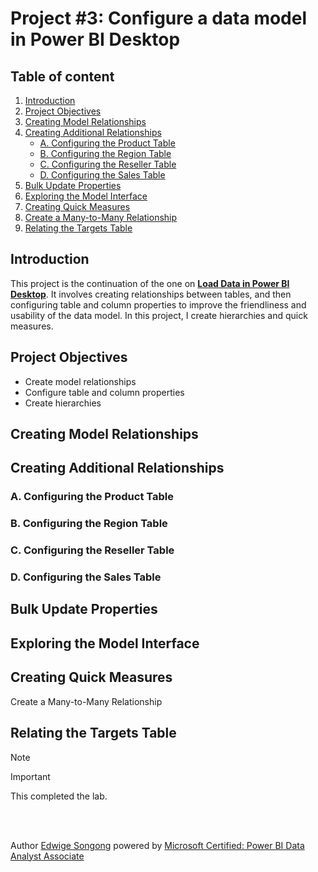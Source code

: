 # Project #3: Configure a data model in Power BI Desktop

## Table of content
1. [Introduction](#Introduction)
2. [Project Objectives](#Project-Objectives)
3. [Creating Model Relationships](#Creating-model-relationships)
4. [Creating Additional Relationships](#Creating-additional-relationships)
   * [A. Configuring the Product Table](#C-Configuring-the-Product-table)
   * [B. Configuring the Region Table](#A-Configuring-the-region-table)
   * [C. Configuring the Reseller Table](#D-Configuring-the-Reseller-table)
   * [D. Configuring the Sales Table](#F-Configuring-the-Sales-table)
5. [Bulk Update Properties](#Bulk-Update-Properties)
6. [Exploring the Model Interface](#Exploring-the-model-interface)
7. [Creating Quick Measures](#Creating-quick-measures)
8. [Create a Many-to-Many Relationship](#Creating-a-many-to-many-relationship)
9. [Relating the Targets Table](#Relating-the-Targets-table)

## Introduction
This project is the continuation of the one on [**Load Data in Power BI Desktop**](https://github.com/Songonge/Learning-Power-BI/blob/main/Project%202%3A%20Load%20Data%20in%20Power%20BI%20Desktop.md). It involves 
creating relationships between tables, and then configuring table and column properties to improve the friendliness and usability of the data model. In this project, I create hierarchies and quick measures.

## Project Objectives
*	Create model relationships
*	Configure table and column properties
*	Create hierarchies

## Creating Model Relationships



## Creating Additional Relationships



### A. Configuring the Product Table 



### B. Configuring the Region Table



### C. Configuring the Reseller Table



### D. Configuring the Sales Table




## Bulk Update Properties 




## Exploring the Model Interface 




## Creating Quick Measures 




Create a Many-to-Many Relationship 




## Relating the Targets Table 



> [!NOTE]
>  

 

 

> [!IMPORTANT]
>  
 



This completed the lab.



</br></br>

Author [Edwige Songong](https://github.com/Songonge) powered by [Microsoft Certified: Power BI Data Analyst Associate](https://learn.microsoft.com/en-us/credentials/certifications/data-analyst-associate/?practice-assessment-type=certification)


